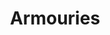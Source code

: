 ---
title: Armouries
longTitle: 'Armouries'
tags:
- gccommon
relatedTerm:
- "[[Weapons]]"
use:
- "[[Armories]]"
---
